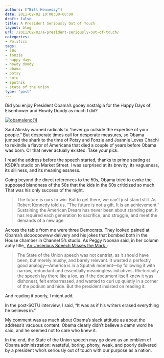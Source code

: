 ```yaml
---
authors: ["Bill Hennessy"]
date: 2011-02-02 10:00:00+00:00
draft: false
title: A President Seriously Out of Touch
layout: blog
url: /2011/02/02/a-president-seriously-out-of-touch/
categories:
- Politics
tags:
- 50s
- fonzie
- happy days
- howdy doody
- obama
- potsy
- sotu
- sputnik
- state of the union
type: "post"
---
```


Did you enjoy President Obama’s gooey nostalgia for the Happy Days of Eisenhower and Howdy Doody as much I did? 

 

[![obamaleno(1)](https://hennessysview.com/wp-content/uploads/2011/01/obamaleno1_thumb.png)
](https://hennessysview.com/wp-content/uploads/2011/01/obamaleno1.png)

 

Saul Alinsky warned radicals to “never go outside the expertise of your people.” But desperate times call for desperate measures, so Obama jumped the shark to the time of Potsy and Fonzie and Joannie Loves Chachi to rekindle a flavor of Americana that died a couple of years before Obama was born. Or that never actually existed. Take your pick.

 

I read the address before the speech started, thanks to prime seating at KSDK’s studio on Market Street. I was surprised at its brevity, its vagueness, its silliness, and its meaninglessness. 

 

Going beyond the direct references to the 50s, Obama tried to evoke the supposed blandness of the 50s that the kids in the 60s criticized so much. That was his only success of the night. 

 

>   
> 
> The future is ours to win. But to get there, we can't just stand still. As Robert Kennedy told us, "The future is not a gift. It is an achievement." Sustaining the American Dream has never been about standing pat. It has required each generation to sacrifice, and struggle, and meet the demands of a new age.
> 
> 

 

Across the table from me were three Democrats. They looked pained at Obama’s sloooooowww delivery and his jokes that bombed both in the House chamber in Channel 5’s studio. As Peggy Noonan said, in her column aptly title_ [An Unserious Speech Misses the Mark](https://online.wsj.com/article/SB10001424052748704268104576108423310124538.html)_:

 

>   
> 
> The State of the Union speech was not centrist, as it should have been, but merely mushy, and barely relevant. It wasted a perfectly good analogy—America is in a Sputnik moment—by following it with narrow, redundant and essentially meaningless initiatives. Rhetorically the speech lay there like a lox, as if the document itself knew it was dishonest, felt embarrassed, and wanted to curl up quietly in a corner of the podium and hide. But the president insisted on reading it.
> 
> 

 

And reading it poorly, I might add. 

 

In the post-SOTU interview, I said, “It was as if his writers erased everything he believes in.”

 

My comment was as much about Obama’s slack attitude as about the address’s vacuous content. Obama clearly didn’t believe a damn word he said, and he seemed not to care who knew it.

 

In the end, the State of the Union speech may go down as an emblem of Obama administration: wasteful, boring, phony, weak, and poorly delivered by a president who’s seriously out of touch with our purpose as a nation.
